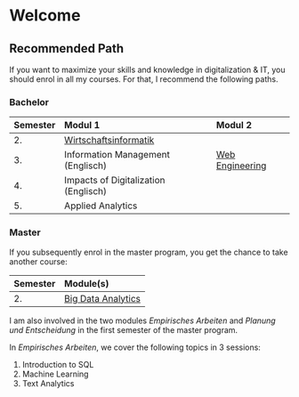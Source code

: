 # Welcome

## Recommended Path

If you want to maximize your skills and knowledge in digitalization & IT, you should enrol in all my courses. For that, I recommend the following paths.

### Bachelor

| **Semester** | **Modul 1** | Modul 2 |
| :--- | :--- | :--- |
| 2. | [Wirtschaftsinformatik](bachelor/wirtschaftsinformatik/) |  |
| 3. | Information Management \(Englisch\) | [Web Engineering](bachelor/web-engineering/) |
| 4. | Impacts of Digitalization \(Englisch\) |  |
| 5. | Applied Analytics |  |

### Master

If you subsequently enrol in the master program, you get the chance to take another course:

| **Semester** | **Module\(s\)** |
| :--- | :--- |
| 2. | [Big Data Analytics](master/big-data-analytics/) |

I am also involved in the two modules _Empirisches Arbeiten_ and _Planung und Entscheidung_ in the first semester of the master program.

In _Empirisches Arbeiten_, we cover the following topics in 3 sessions:

1. Introduction to SQL
2. Machine Learning
3. Text Analytics



